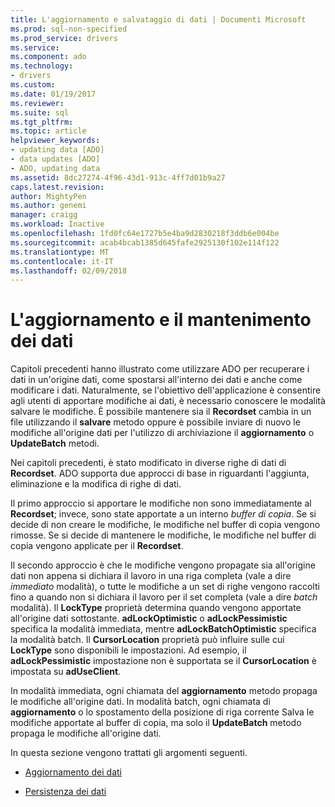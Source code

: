 ```yaml
---
title: L'aggiornamento e salvataggio di dati | Documenti Microsoft
ms.prod: sql-non-specified
ms.prod_service: drivers
ms.service: 
ms.component: ado
ms.technology:
- drivers
ms.custom: 
ms.date: 01/19/2017
ms.reviewer: 
ms.suite: sql
ms.tgt_pltfrm: 
ms.topic: article
helpviewer_keywords:
- updating data [ADO]
- data updates [ADO]
- ADO, updating data
ms.assetid: 8dc27274-4f96-43d1-913c-4ff7d01b9a27
caps.latest.revision: 
author: MightyPen
ms.author: genemi
manager: craigg
ms.workload: Inactive
ms.openlocfilehash: 1fd0fc64e1727b5e4ba9d2830218f3ddb6e004be
ms.sourcegitcommit: acab4bcab1385d645fafe2925130f102e114f122
ms.translationtype: MT
ms.contentlocale: it-IT
ms.lasthandoff: 02/09/2018
---
```

# <a name="updating-and-persisting-data"></a>L'aggiornamento e il mantenimento dei dati
Capitoli precedenti hanno illustrato come utilizzare ADO per recuperare i dati in un'origine dati, come spostarsi all'interno dei dati e anche come modificare i dati. Naturalmente, se l'obiettivo dell'applicazione è consentire agli utenti di apportare modifiche ai dati, è necessario conoscere le modalità salvare le modifiche. È possibile mantenere sia il **Recordset** cambia in un file utilizzando il **salvare** metodo oppure è possibile inviare di nuovo le modifiche all'origine dati per l'utilizzo di archiviazione il **aggiornamento** o  **UpdateBatch** metodi.  
  
 Nei capitoli precedenti, è stato modificato in diverse righe di dati di **Recordset**. ADO supporta due approcci di base in riguardanti l'aggiunta, eliminazione e la modifica di righe di dati.  
  
 Il primo approccio si apportare le modifiche non sono immediatamente al **Recordset**; invece, sono state apportate a un interno *buffer di copia*. Se si decide di non creare le modifiche, le modifiche nel buffer di copia vengono rimosse. Se si decide di mantenere le modifiche, le modifiche nel buffer di copia vengono applicate per il **Recordset**.  
  
 Il secondo approccio è che le modifiche vengono propagate sia all'origine dati non appena si dichiara il lavoro in una riga completa (vale a dire *immediato* modalità), o tutte le modifiche a un set di righe vengono raccolti fino a quando non si dichiara il lavoro per il set completa (vale a dire *batch* modalità). Il **LockType** proprietà determina quando vengono apportate all'origine dati sottostante. **adLockOptimistic** o **adLockPessimistic** specifica la modalità immediata, mentre **adLockBatchOptimistic** specifica la modalità batch. Il **CursorLocation** proprietà può influire sulle cui **LockType** sono disponibili le impostazioni. Ad esempio, il **adLockPessimistic** impostazione non è supportata se il **CursorLocation** è impostata su **adUseClient**.  
  
 In modalità immediata, ogni chiamata del **aggiornamento** metodo propaga le modifiche all'origine dati. In modalità batch, ogni chiamata di **aggiornamento** o lo spostamento della posizione di riga corrente Salva le modifiche apportate al buffer di copia, ma solo il **UpdateBatch** metodo propaga le modifiche all'origine dati.  
  
 In questa sezione vengono trattati gli argomenti seguenti.  
  
-   [Aggiornamento dei dati](../../../ado/guide/data/updating-data.md)  
  
-   [Persistenza dei dati](../../../ado/guide/data/persisting-data.md)
